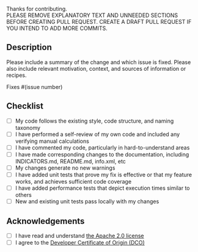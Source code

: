 Thanks for contributing.  
PLEASE REMOVE EXPLANATORY TEXT AND UNNEEDED SECTIONS BEFORE CREATING PULL REQUEST.  CREATE A DRAFT PULL REQUEST IF YOU INTEND TO ADD MORE COMMITS.

## Description

Please include a summary of the change and which issue is fixed. Please also include relevant motivation, context, and sources of information or recipes.

Fixes #(issue number)

## Checklist

- [ ] My code follows the existing style, code structure, and naming taxonomy
- [ ] I have performed a self-review of my own code and included any verifying manual calculations
- [ ] I have commented my code, particularly in hard-to-understand areas
- [ ] I have made corresponding changes to the documentation, including INDICATORS.md, README.md, info.xml, etc
- [ ] My changes generate no new warnings
- [ ] I have added unit tests that prove my fix is effective or that my feature works, and achieves sufficient code coverage
- [ ] I have added performance tests that depict execution times similar to others
- [ ] New and existing unit tests pass locally with my changes

## Acknowledgements

- [ ] I have read and understand [the Apache 2.0 license](https://opensource.org/licenses/Apache-2.0)
- [ ] I agree to the [Developer Certificate of Origin (DCO)](https://developercertificate.org)
